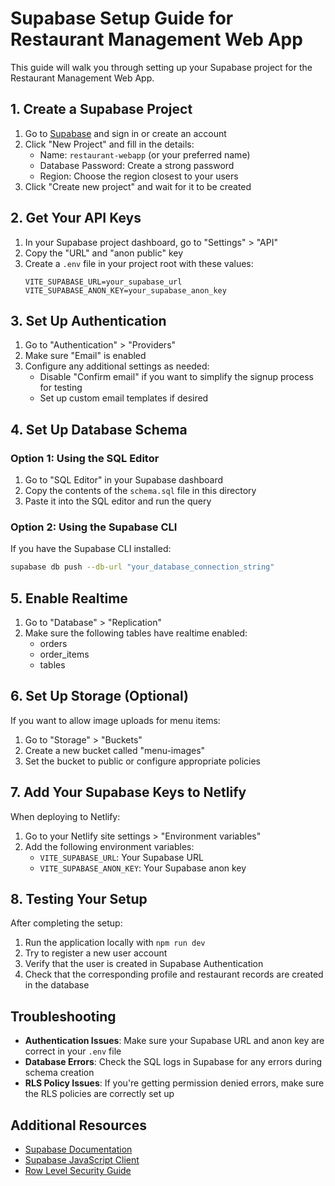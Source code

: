 # Supabase Setup Guide for Restaurant Management Web App

This guide will walk you through setting up your Supabase project for the Restaurant Management Web App.

## 1. Create a Supabase Project

1. Go to [Supabase](https://supabase.com/) and sign in or create an account
2. Click "New Project" and fill in the details:
   - Name: `restaurant-webapp` (or your preferred name)
   - Database Password: Create a strong password
   - Region: Choose the region closest to your users
3. Click "Create new project" and wait for it to be created

## 2. Get Your API Keys

1. In your Supabase project dashboard, go to "Settings" > "API"
2. Copy the "URL" and "anon public" key
3. Create a `.env` file in your project root with these values:
   ```
   VITE_SUPABASE_URL=your_supabase_url
   VITE_SUPABASE_ANON_KEY=your_supabase_anon_key
   ```

## 3. Set Up Authentication

1. Go to "Authentication" > "Providers"
2. Make sure "Email" is enabled
3. Configure any additional settings as needed:
   - Disable "Confirm email" if you want to simplify the signup process for testing
   - Set up custom email templates if desired

## 4. Set Up Database Schema

### Option 1: Using the SQL Editor

1. Go to "SQL Editor" in your Supabase dashboard
2. Copy the contents of the `schema.sql` file in this directory
3. Paste it into the SQL editor and run the query

### Option 2: Using the Supabase CLI

If you have the Supabase CLI installed:

```bash
supabase db push --db-url "your_database_connection_string"
```

## 5. Enable Realtime

1. Go to "Database" > "Replication"
2. Make sure the following tables have realtime enabled:
   - orders
   - order_items
   - tables

## 6. Set Up Storage (Optional)

If you want to allow image uploads for menu items:

1. Go to "Storage" > "Buckets"
2. Create a new bucket called "menu-images"
3. Set the bucket to public or configure appropriate policies

## 7. Add Your Supabase Keys to Netlify

When deploying to Netlify:

1. Go to your Netlify site settings > "Environment variables"
2. Add the following environment variables:
   - `VITE_SUPABASE_URL`: Your Supabase URL
   - `VITE_SUPABASE_ANON_KEY`: Your Supabase anon key

## 8. Testing Your Setup

After completing the setup:

1. Run the application locally with `npm run dev`
2. Try to register a new user account
3. Verify that the user is created in Supabase Authentication
4. Check that the corresponding profile and restaurant records are created in the database

## Troubleshooting

- **Authentication Issues**: Make sure your Supabase URL and anon key are correct in your `.env` file
- **Database Errors**: Check the SQL logs in Supabase for any errors during schema creation
- **RLS Policy Issues**: If you're getting permission denied errors, make sure the RLS policies are correctly set up

## Additional Resources

- [Supabase Documentation](https://supabase.com/docs)
- [Supabase JavaScript Client](https://supabase.com/docs/reference/javascript/introduction)
- [Row Level Security Guide](https://supabase.com/docs/guides/auth/row-level-security)
